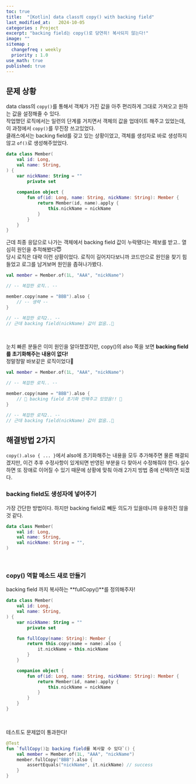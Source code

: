 ```yaml
---
toc: true
title:  "[Kotlin] data class의 copy() with backing field"
last_modified_at:   2024-10-05
categories : Project
excerpt: "backing field는 copy()로 당연히! 복사되지 않는다!"
image: ""
sitemap :
  changefreq : weekly
  priority : 1.0
use_math: true
published: true
---
```


## 문제 상황
data class의 `copy()`를 통해서 객체가 가진 값을 아주 편리하게 그대로 가져오고 원하는 값을 설정해줄 수 있다. <br>
작업했던 로직에서는 일련의 단계를 거치면서 객체의 값을 업데이트 해주고 있었는데, 이 과정에서 `copy()`를 무진장 쓰고있었다. <br>
클래스에서는 backing field를 갖고 있는 상황이었고, 객체를 생성자로 바로 생성하지 않고 `of()`로 생성해주었었다. <br>
```kotlin
data class Member(
    val id: Long,
    val name: String,
) {
    var nickName: String = ""
        private set
    
    companion object {
        fun of(id: Long, name: String, nickName: String): Member {
            return Member(id, name).apply {
                this.nickName = nickName
            }
        }
    }
}
```

근데 최종 응답으로 나가는 객체에서 backing field 값이 누락됐다는 제보를 받고.. 열심히 원인을 추적해봤다😇 <br>
당시 로직은 대략 이런 상황이었다. 로직이 길어지다보니까 코드만으로 원인을 찾기 힘들었고 로그를 남겨보며 원인을 좁혀나가봤다.<br>
```kotlin
val member = Member.of(1L, "AAA", "nickName")

// -- 복잡한 로직.. --

member.copy(name = "BBB").also {
    // -- 생략 --
}

// -- 복잡한 로직2.. --
// 근데 backing field(nickName) 값이 없음..🥲
```
<br>

눈치 빠른 분들은 이미 원인을 알아챘겠지만, copy()의 also 쪽을 보면 **backing field를 초기화해주는 내용이 없다!**<br>
정말정말 바보같은 로직이었다🥲
```kotlin
val member = Member.of(1L, "AAA", "nickName")

// -- 복잡한 로직.. --

member.copy(name = "BBB").also {
    // 🚨 backing field 초기화 안해주고 있었음!! 🚨
}

// -- 복잡한 로직2.. --
// 근데 backing field(nickName) 값이 없음..🥲
```

## 해결방법 2가지
`copy().also { ... }`에서 also에 초기화해주는 내용을 모두 추가해주면 물론 해결되겠지만, 이건 추후 수정사항이 있게되면
반영된 부분을 다 찾아서 수정해줘야 한다. 실수하면 또 장애로 이어질 수 있기 때문에 상황에 맞춰 아래 2가지 방법 중에 선택하면 되겠다.<br>

### backing field도 생성자에 넣어주기
가장 간단한 방법이다. 하지만 backing field로 빼둔 의도가 있을테니까 유용하진 않을 것 같다.
```kotlin
data class Member(
    val id: Long,
    val name: String,
    val nickName: String = "",
)
```
<br>

### copy() 역할 메소드 새로 만들기
backing field 까지 복사하는 **fullCopy()**를 정의해주자! <br>
```kotlin
data class Member(
    val id: Long,
    val name: String,
) {
    var nickName: String = ""
        private set

    fun fullCopy(name: String): Member {
        return this.copy(name = name).also {
            it.nickName = this.nickName
        }
    }

    companion object {
        fun of(id: Long, name: String, nickName: String): Member {
            return Member(id, name).apply {
                this.nickName = nickName
            }
        }
    }
}
```
<br>

테스트도 문제없이 통과한다!<br>
```kotlin
@Test
fun `fullCopy()는 backing field를 복사할 수 있다`() {
    val member = Member.of(1L, "AAA", "nickName")
    member.fullCopy("BBB").also {
        assertEquals("nickName", it.nickName) // success
    }
}
```